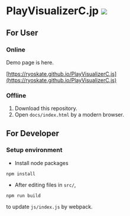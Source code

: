 # PlayVisualizerC.jp  <a href="http://doge.mit-license.org"><img src="http://img.shields.io/:license-mit-blue.svg"></a>

## For User

### Online

Demo page is here.

[https://ryoskate.github.io/PlayVisualizerC.js](https://ryoskate.github.io/PlayVisualizerC.js)

### Offline

1. Download this repository.
1. Open `docs/index.html` by a modern browser.

## For Developer

### Setup environment

* Install node packages

 ```
 npm install
 ```

* After editing files in `src/`, 

```
npm run build
```

to update `js/index.js` by webpack.
